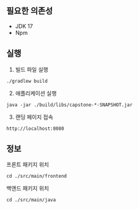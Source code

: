 
## 필요한 의존성

- JDK 17
- Npm

## 실행

1. 빌드 파일 실행

```shell
./gradlew build
```

2. 애플리케이션 실행

```shell
java -jar ./build/libs/capstone-*-SNAPSHOT.jar
```

3. 랜딩 페이지 접속

```http request
http://localhost:8080
```

## 정보

프론트 패키지 위치

```shell
cd ./src/main/frontend
```

백엔드 패키지 위치

```shell
cd ./src/main/java
```

